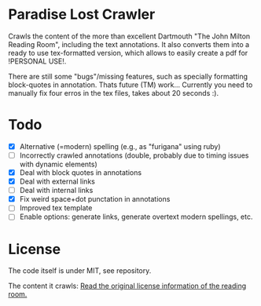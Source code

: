 # Paradise Lost Crawler

Crawls the content of the more than excellent Dartmouth "The John Milton Reading Room", including the text annotations.
It also converts them into a ready to use tex-formatted version, which allows to easily create a pdf for !PERSONAL USE!.

There are still some "bugs"/missing features, such as specially formatting block-quotes in annotation. Thats future (TM) work...
Currently you need to manually fix four erros in the tex files, takes about 20 seconds :).

# Todo
- [x] Alternative (=modern) spelling (e.g., as "furigana" using ruby)
- [ ] Incorrectly crawled annotations (double, probably due to timing issues with dynamic elements)
- [x] Deal with block quotes in annotations
- [x] Deal with external links
- [ ] Deal with internal links
- [x] Fix weird space+dot punctation in annotations
- [ ] Improved tex template
- [ ] Enable options: generate links, generate overtext modern spellings, etc.

# License
The code itself is under MIT, see repository.

The content it crawls:
[Read the original license information of the reading room.](https://www.dartmouth.edu/~milton/reading_room/copyrights/text.shtml)

